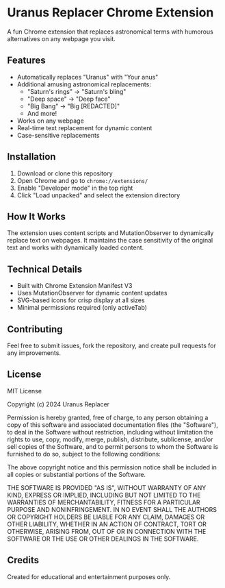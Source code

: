 # Uranus Replacer Chrome Extension

A fun Chrome extension that replaces astronomical terms with humorous alternatives on any webpage you visit.

## Features
- Automatically replaces "Uranus" with "Your anus"
- Additional amusing astronomical replacements:
  - "Saturn's rings" → "Saturn's bling"
  - "Deep space" → "Deep face"
  - "Big Bang" → "Big [REDACTED]"
  - And more!
- Works on any webpage
- Real-time text replacement for dynamic content
- Case-sensitive replacements

## Installation
1. Download or clone this repository
2. Open Chrome and go to `chrome://extensions/`
3. Enable "Developer mode" in the top right
4. Click "Load unpacked" and select the extension directory

## How It Works
The extension uses content scripts and MutationObserver to dynamically replace text on webpages. It maintains the case sensitivity of the original text and works with dynamically loaded content.

## Technical Details
- Built with Chrome Extension Manifest V3
- Uses MutationObserver for dynamic content updates
- SVG-based icons for crisp display at all sizes
- Minimal permissions required (only activeTab)

## Contributing
Feel free to submit issues, fork the repository, and create pull requests for any improvements.

## License
MIT License

Copyright (c) 2024 Uranus Replacer

Permission is hereby granted, free of charge, to any person obtaining a copy
of this software and associated documentation files (the "Software"), to deal
in the Software without restriction, including without limitation the rights
to use, copy, modify, merge, publish, distribute, sublicense, and/or sell
copies of the Software, and to permit persons to whom the Software is
furnished to do so, subject to the following conditions:

The above copyright notice and this permission notice shall be included in all
copies or substantial portions of the Software.

THE SOFTWARE IS PROVIDED "AS IS", WITHOUT WARRANTY OF ANY KIND, EXPRESS OR
IMPLIED, INCLUDING BUT NOT LIMITED TO THE WARRANTIES OF MERCHANTABILITY,
FITNESS FOR A PARTICULAR PURPOSE AND NONINFRINGEMENT. IN NO EVENT SHALL THE
AUTHORS OR COPYRIGHT HOLDERS BE LIABLE FOR ANY CLAIM, DAMAGES OR OTHER
LIABILITY, WHETHER IN AN ACTION OF CONTRACT, TORT OR OTHERWISE, ARISING FROM,
OUT OF OR IN CONNECTION WITH THE SOFTWARE OR THE USE OR OTHER DEALINGS IN THE
SOFTWARE.

## Credits
Created for educational and entertainment purposes only.
